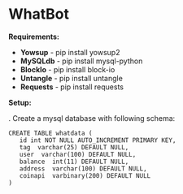 # WhatBot


**Requirements:**
- **Yowsup** - pip install yowsup2
- **MySQLdb** - pip install mysql-python
- **BlockIo** - pip install block-io
- **Untangle** - pip install untangle
- **Requests** - pip install requests 

**Setup:**

. Create a mysql database with following schema:

```
CREATE TABLE whatdata (
   id int NOT NULL AUTO_INCREMENT PRIMARY KEY,
   tag  varchar(25) DEFAULT NULL,
   user  varchar(100) DEFAULT NULL,
   balance  int(11) DEFAULT NULL,
   address  varchar(100) DEFAULT NULL,
   coinapi  varbinary(200) DEFAULT NULL
) 
```
